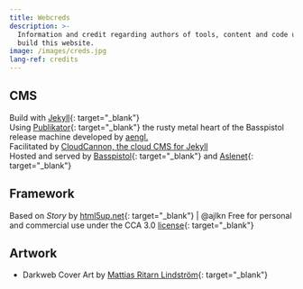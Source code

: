 ```yaml
---
title: Webcreds
description: >-
  Information and credit regarding authors of tools, content and code used to
  build this website.
image: /images/creds.jpg
lang-ref: credits
---
```


## CMS

Build with [Jekyll](https://jekyllrb.com/){: target="_blank"}<br>Using [Publikator](https://github.com/terminalnetwork/publikator){: target="_blank"} the rusty metal heart of the Basspistol release machine developed by [aengl.](https://github.com/terminalnetwork/publikator/commits?author=aengl)<br>Facilitated by [CloudCannon, the cloud CMS for Jekyll](https://cloudcannon.com/)<br>Hosted and served by [Basspistol](https://basspistol.com){: target="_blank"} and [Aslenet](https://www.alsenet.com){: target="_blank"}

## Framework

Based on *Story* by [html5up.net](https://html5up.net){: target="_blank"} \| @ajlkn Free for personal and commercial use under the CCA 3.0 [license](https://html5up.net/license){: target="_blank"}

## Artwork

* Darkweb Cover Art by [Mattias Ritarn Lindström](https://ritarn.com "Ritarn portfolio"){: target="_blank"}